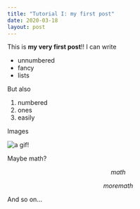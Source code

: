 ```yaml
---
title: "Tutorial I: my first post"
date: 2020-03-18
layout: post
---
```


This is **my very first post**!! I can write

* unnumbered
* fancy
* lists

But also

1. numbered
1. ones
1. easily

Images

![a gif!](https://media.giphy.com/media/l0MYt5jPR6QX5pnqM/giphy.gif)

Maybe math?

$$math$$

$$more math$$

And so on...
